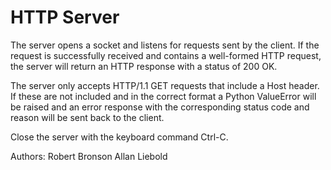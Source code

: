 # HTTP Server

The server opens a socket and listens for requests sent by the client. If the request is successfully received and contains a 
well-formed HTTP request, the server will return an HTTP response with a status of 200 OK.

The server only accepts HTTP/1.1 GET requests that include a Host header. If these are not included and in the correct format a Python ValueError will be raised and an error response with the corresponding status code and reason will be sent back to the client.

Close the server with the keyboard command Ctrl-C. 

Authors:
Robert Bronson
Allan Liebold
